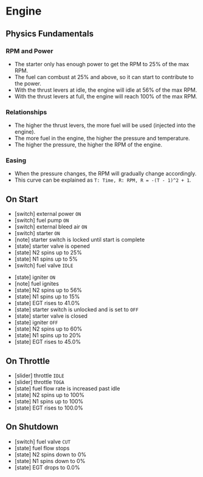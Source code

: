 # Engine

## Physics Fundamentals

### RPM and Power

- The starter only has enough power to get the RPM to 25% of the max RPM.
- The fuel can combust at 25% and above, so it can start to contribute to the power.
- With the thrust levers at idle, the engine will idle at 56% of the max RPM.
- With the thrust levers at full, the engine will reach 100% of the max RPM.

### Relationships

- The higher the thrust levers, the more fuel will be used (injected into the engine).
- The more fuel in the engine, the higher the pressure and temperature.
- The higher the pressure, the higher the RPM of the engine.

### Easing

- When the pressure changes, the RPM will gradually change accordingly.
- This curve can be explained as `T: Time, R: RPM, R = -(T - 1)^2 + 1`.

## On Start

- [switch] external power `ON`
- [switch] fuel pump `ON`
- [switch] external bleed air `ON`
- [switch] starter `ON`
- [note] starter switch is locked until start is complete
- [state] starter valve is opened
- [state] N2 spins up to 25%
- [state] N1 spins up to 5%
- [switch] fuel valve `IDLE`
<!-- - [state] engine shutoff valve is opened (this is from the video, but won't be used right now) -->
- [state] igniter `ON`
- [note] fuel ignites
- [state] N2 spins up to 56%
- [state] N1 spins up to 15%
- [state] EGT rises to 41.0% <!-- TODO: need unit -->
- [state] starter switch is unlocked and is set to `OFF`
- [state] starter valve is closed
- [state] igniter `OFF`
- [state] N2 spins up to 60%
- [state] N1 spins up to 20%
- [state] EGT rises to 45.0%

## On Throttle

- [slider] throttle `IDLE`
- [slider] throttle `TOGA`
- [state] fuel flow rate is increased past idle
- [state] N2 spins up to 100%
- [state] N1 spins up to 100%
- [state] EGT rises to 100.0%

## On Shutdown

- [switch] fuel valve `CUT`
- [state] fuel flow stops
- [state] N2 spins down to 0%
- [state] N1 spins down to 0%
- [state] EGT drops to 0.0%
